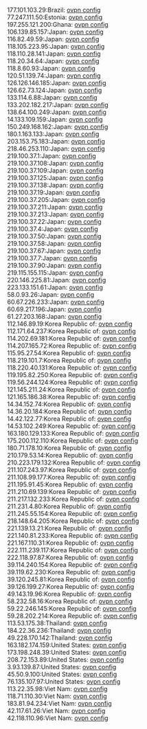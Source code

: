177.101.103.29:Brazil: [ovpn config](vpn/177_101_103_29.ovpn)  
77.247.111.50:Estonia: [ovpn config](vpn/77_247_111_50.ovpn)  
197.255.121.200:Ghana: [ovpn config](vpn/197_255_121_200.ovpn)  
106.139.85.157:Japan: [ovpn config](vpn/106_139_85_157.ovpn)  
116.82.49.59:Japan: [ovpn config](vpn/116_82_49_59.ovpn)  
118.105.223.95:Japan: [ovpn config](vpn/118_105_223_95.ovpn)  
118.110.28.141:Japan: [ovpn config](vpn/118_110_28_141.ovpn)  
118.20.34.64:Japan: [ovpn config](vpn/118_20_34_64.ovpn)  
118.8.60.93:Japan: [ovpn config](vpn/118_8_60_93.ovpn)  
120.51.139.74:Japan: [ovpn config](vpn/120_51_139_74.ovpn)  
126.126.146.185:Japan: [ovpn config](vpn/126_126_146_185.ovpn)  
126.62.73.124:Japan: [ovpn config](vpn/126_62_73_124.ovpn)  
133.114.6.88:Japan: [ovpn config](vpn/133_114_6_88.ovpn)  
133.202.182.217:Japan: [ovpn config](vpn/133_202_182_217.ovpn)  
138.64.100.249:Japan: [ovpn config](vpn/138_64_100_249.ovpn)  
14.133.109.159:Japan: [ovpn config](vpn/14_133_109_159.ovpn)  
150.249.168.162:Japan: [ovpn config](vpn/150_249_168_162.ovpn)  
180.1.163.133:Japan: [ovpn config](vpn/180_1_163_133.ovpn)  
203.153.75.183:Japan: [ovpn config](vpn/203_153_75_183.ovpn)  
218.46.253.110:Japan: [ovpn config](vpn/218_46_253_110.ovpn)  
219.100.37.1:Japan: [ovpn config](vpn/219_100_37_1.ovpn)  
219.100.37.108:Japan: [ovpn config](vpn/219_100_37_108.ovpn)  
219.100.37.109:Japan: [ovpn config](vpn/219_100_37_109.ovpn)  
219.100.37.125:Japan: [ovpn config](vpn/219_100_37_125.ovpn)  
219.100.37.138:Japan: [ovpn config](vpn/219_100_37_138.ovpn)  
219.100.37.19:Japan: [ovpn config](vpn/219_100_37_19.ovpn)  
219.100.37.205:Japan: [ovpn config](vpn/219_100_37_205.ovpn)  
219.100.37.211:Japan: [ovpn config](vpn/219_100_37_211.ovpn)  
219.100.37.213:Japan: [ovpn config](vpn/219_100_37_213.ovpn)  
219.100.37.22:Japan: [ovpn config](vpn/219_100_37_22.ovpn)  
219.100.37.4:Japan: [ovpn config](vpn/219_100_37_4.ovpn)  
219.100.37.50:Japan: [ovpn config](vpn/219_100_37_50.ovpn)  
219.100.37.58:Japan: [ovpn config](vpn/219_100_37_58.ovpn)  
219.100.37.67:Japan: [ovpn config](vpn/219_100_37_67.ovpn)  
219.100.37.7:Japan: [ovpn config](vpn/219_100_37_7.ovpn)  
219.100.37.90:Japan: [ovpn config](vpn/219_100_37_90.ovpn)  
219.115.155.115:Japan: [ovpn config](vpn/219_115_155_115.ovpn)  
220.146.225.81:Japan: [ovpn config](vpn/220_146_225_81.ovpn)  
223.133.151.61:Japan: [ovpn config](vpn/223_133_151_61.ovpn)  
58.0.93.26:Japan: [ovpn config](vpn/58_0_93_26.ovpn)  
60.67.226.233:Japan: [ovpn config](vpn/60_67_226_233.ovpn)  
60.69.217.196:Japan: [ovpn config](vpn/60_69_217_196.ovpn)  
61.27.203.168:Japan: [ovpn config](vpn/61_27_203_168.ovpn)  
112.146.89.19:Korea Republic of: [ovpn config](vpn/112_146_89_19.ovpn)  
112.171.64.237:Korea Republic of: [ovpn config](vpn/112_171_64_237.ovpn)  
114.202.69.181:Korea Republic of: [ovpn config](vpn/114_202_69_181.ovpn)  
114.207.165.72:Korea Republic of: [ovpn config](vpn/114_207_165_72.ovpn)  
115.95.27.54:Korea Republic of: [ovpn config](vpn/115_95_27_54.ovpn)  
118.219.101.7:Korea Republic of: [ovpn config](vpn/118_219_101_7.ovpn)  
118.220.40.131:Korea Republic of: [ovpn config](vpn/118_220_40_131.ovpn)  
119.195.82.250:Korea Republic of: [ovpn config](vpn/119_195_82_250.ovpn)  
119.56.244.124:Korea Republic of: [ovpn config](vpn/119_56_244_124.ovpn)  
121.145.211.24:Korea Republic of: [ovpn config](vpn/121_145_211_24.ovpn)  
121.165.186.38:Korea Republic of: [ovpn config](vpn/121_165_186_38.ovpn)  
14.34.152.74:Korea Republic of: [ovpn config](vpn/14_34_152_74.ovpn)  
14.36.20.184:Korea Republic of: [ovpn config](vpn/14_36_20_184.ovpn)  
14.42.122.77:Korea Republic of: [ovpn config](vpn/14_42_122_77.ovpn)  
14.53.102.249:Korea Republic of: [ovpn config](vpn/14_53_102_249.ovpn)  
163.180.129.133:Korea Republic of: [ovpn config](vpn/163_180_129_133.ovpn)  
175.200.112.110:Korea Republic of: [ovpn config](vpn/175_200_112_110.ovpn)  
180.71.178.10:Korea Republic of: [ovpn config](vpn/180_71_178_10.ovpn)  
210.179.53.14:Korea Republic of: [ovpn config](vpn/210_179_53_14.ovpn)  
210.223.179.132:Korea Republic of: [ovpn config](vpn/210_223_179_132.ovpn)  
211.107.243.97:Korea Republic of: [ovpn config](vpn/211_107_243_97.ovpn)  
211.108.99.177:Korea Republic of: [ovpn config](vpn/211_108_99_177.ovpn)  
211.195.91.45:Korea Republic of: [ovpn config](vpn/211_195_91_45.ovpn)  
211.210.69.139:Korea Republic of: [ovpn config](vpn/211_210_69_139.ovpn)  
211.217.132.233:Korea Republic of: [ovpn config](vpn/211_217_132_233.ovpn)  
211.231.4.80:Korea Republic of: [ovpn config](vpn/211_231_4_80.ovpn)  
211.245.55.154:Korea Republic of: [ovpn config](vpn/211_245_55_154.ovpn)  
218.148.64.205:Korea Republic of: [ovpn config](vpn/218_148_64_205.ovpn)  
221.139.13.21:Korea Republic of: [ovpn config](vpn/221_139_13_21.ovpn)  
221.140.81.233:Korea Republic of: [ovpn config](vpn/221_140_81_233.ovpn)  
221.167.110.31:Korea Republic of: [ovpn config](vpn/221_167_110_31.ovpn)  
222.111.239.117:Korea Republic of: [ovpn config](vpn/222_111_239_117.ovpn)  
222.118.97.87:Korea Republic of: [ovpn config](vpn/222_118_97_87.ovpn)  
39.114.240.154:Korea Republic of: [ovpn config](vpn/39_114_240_154.ovpn)  
39.119.62.230:Korea Republic of: [ovpn config](vpn/39_119_62_230.ovpn)  
39.120.245.81:Korea Republic of: [ovpn config](vpn/39_120_245_81.ovpn)  
39.126.199.27:Korea Republic of: [ovpn config](vpn/39_126_199_27.ovpn)  
49.143.19.96:Korea Republic of: [ovpn config](vpn/49_143_19_96.ovpn)  
58.232.58.16:Korea Republic of: [ovpn config](vpn/58_232_58_16.ovpn)  
59.22.246.145:Korea Republic of: [ovpn config](vpn/59_22_246_145.ovpn)  
59.28.202.214:Korea Republic of: [ovpn config](vpn/59_28_202_214.ovpn)  
113.53.175.38:Thailand: [ovpn config](vpn/113_53_175_38.ovpn)  
184.22.36.236:Thailand: [ovpn config](vpn/184_22_36_236.ovpn)  
49.228.170.142:Thailand: [ovpn config](vpn/49_228_170_142.ovpn)  
163.182.174.159:United States: [ovpn config](vpn/163_182_174_159.ovpn)  
173.198.248.39:United States: [ovpn config](vpn/173_198_248_39.ovpn)  
208.72.153.89:United States: [ovpn config](vpn/208_72_153_89.ovpn)  
3.93.139.87:United States: [ovpn config](vpn/3_93_139_87.ovpn)  
45.50.9.100:United States: [ovpn config](vpn/45_50_9_100.ovpn)  
76.135.107.97:United States: [ovpn config](vpn/76_135_107_97.ovpn)  
113.22.35.98:Viet Nam: [ovpn config](vpn/113_22_35_98.ovpn)  
118.71.110.30:Viet Nam: [ovpn config](vpn/118_71_110_30.ovpn)  
183.81.94.234:Viet Nam: [ovpn config](vpn/183_81_94_234.ovpn)  
42.117.61.26:Viet Nam: [ovpn config](vpn/42_117_61_26.ovpn)  
42.118.110.96:Viet Nam: [ovpn config](vpn/42_118_110_96.ovpn)  
